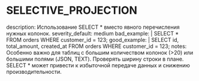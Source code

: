 # SELECTIVE_PROJECTION

description: Использование SELECT * вместо явного перечисления нужных колонок.
severity_default: medium
bad_example: |
SELECT * FROM orders WHERE customer_id = 123;
good_example: |
SELECT id, total_amount, created_at FROM orders WHERE customer_id = 123;
notes: Особенно важно для таблиц с большим количеством колонок (>20) или большими полями (JSON, TEXT). Проверять ширину строки в плане. SELECT * может привести к избыточной передаче данных и снижению производительности.
